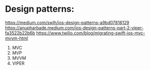 # Design patterns:
https://medium.com/swlh/ios-design-patterns-a9bd07818129 
https://anupharbade.medium.com/ios-design-patterns-part-2-viper-fa3522b22b6b 
https://www.twilio.com/blog/migrating-swift-ios-mvc-mvvm-html 
1. MVC
2. MVP
3. MVVM
4. VIPER

